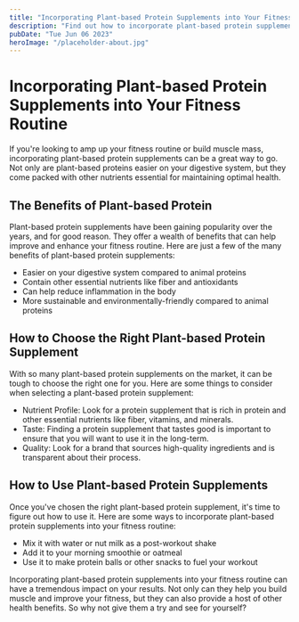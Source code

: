 ```yaml
---
title: "Incorporating Plant-based Protein Supplements into Your Fitness Routine"
description: "Find out how to incorporate plant-based protein supplements into your fitness routine for best results. Learn about the benefits of plant-based protein and how to use it effectively."
pubDate: "Tue Jun 06 2023"
heroImage: "/placeholder-about.jpg"
---
```


# Incorporating Plant-based Protein Supplements into Your Fitness Routine

If you&#39;re looking to amp up your fitness routine or build muscle mass, incorporating plant-based protein supplements can be a great way to go. Not only are plant-based proteins easier on your digestive system, but they come packed with other nutrients essential for maintaining optimal health.

## The Benefits of Plant-based Protein

Plant-based protein supplements have been gaining popularity over the years, and for good reason. They offer a wealth of benefits that can help improve and enhance your fitness routine. Here are just a few of the many benefits of plant-based protein supplements:

- Easier on your digestive system compared to animal proteins
- Contain other essential nutrients like fiber and antioxidants
- Can help reduce inflammation in the body
- More sustainable and environmentally-friendly compared to animal proteins

## How to Choose the Right Plant-based Protein Supplement

With so many plant-based protein supplements on the market, it can be tough to choose the right one for you. Here are some things to consider when selecting a plant-based protein supplement:

- Nutrient Profile: Look for a protein supplement that is rich in protein and other essential nutrients like fiber, vitamins, and minerals.
- Taste: Finding a protein supplement that tastes good is important to ensure that you will want to use it in the long-term.
- Quality: Look for a brand that sources high-quality ingredients and is transparent about their process.

## How to Use Plant-based Protein Supplements

Once you&#39;ve chosen the right plant-based protein supplement, it&#39;s time to figure out how to use it. Here are some ways to incorporate plant-based protein supplements into your fitness routine:

- Mix it with water or nut milk as a post-workout shake
- Add it to your morning smoothie or oatmeal
- Use it to make protein balls or other snacks to fuel your workout

Incorporating plant-based protein supplements into your fitness routine can have a tremendous impact on your results. Not only can they help you build muscle and improve your fitness, but they can also provide a host of other health benefits. So why not give them a try and see for yourself?